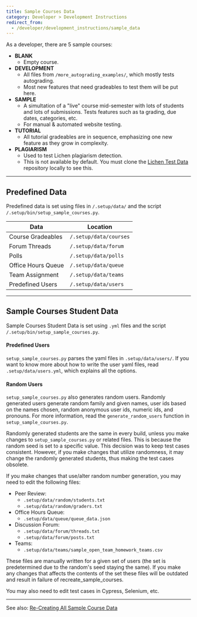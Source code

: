 ```yaml
---
title: Sample Courses Data
category: Developer > Development Instructions
redirect_from:
  - /developer/development_instructions/sample_data
---
```


As a developer, there are 5 sample courses:
- **BLANK**
    - Empty course.
- **DEVELOPMENT**
    - All files from `/more_autograding_examples/`, which mostly tests autograding.
    - Most new features that need gradeables to test them will be put here.
- **SAMPLE**
    - A simultation of a "live" course mid-semester with lots of students and lots of submissions. Tests features such as ta grading, due dates, categories, etc.
    - For manual & automated website testing.
- **TUTORIAL**
    - All tutorial gradeables are in sequence, emphasizing one new feature as they grow in complexity.
- **PLAGIARISM**
    - Used to test Lichen plagiarism detection.
    - This is not available by default. You must clone the [Lichen Test Data](https://github.com/Submitty/LichenTestData) repository locally to see this.

---

## Predefined Data

Predefined data is set using files in `/.setup/data/` and the script `/.setup/bin/setup_sample_courses.py`.

| Data | Location | 
|------|----------|
| Course Gradeables | `/.setup/data/courses` |
| Forum Threads | `/.setup/data/forum` |
| Polls | `/.setup/data/polls` |
| Office Hours Queue | `/.setup/data/queue` |
| Team Assignment | `/.setup/data/teams` |
| Predefined Users | `/.setup/data/users` |

---

## Sample Courses Student Data

Sample Courses Student Data is set using `.yml` files and the script `/.setup/bin/setup_sample_courses.py`.

#### Predefined Users

`setup_sample_courses.py` parses the yaml files in `.setup/data/users/`. If you want to know more about how to write the user yaml files, read `.setup/data/users.yml`, which explains all the options.

#### Random Users

`setup_sample_courses.py` also generates random users. Randomly generated users generate random family and given names, user ids based on the names chosen, random anonymous user ids, numeric ids, and pronouns. For more information, read the `generate_random_users` function in `setup_sample_courses.py`.

Randomly generated students are the same in every build, unless you make changes to `setup_sample_courses.py` or related files. This is because the random seed is set to a specific value. This decision was to keep test cases consistent. However, if you make changes that utilize randomness, it may change the randomly generated students, thus making the test cases obsolete. 

If you make changes that use/alter random number generation, you may need to 
edit the following files:
- Peer Review:
    - `.setup/data/random/students.txt`
    - `.setup/data/random/graders.txt`
- Office Hours Queue:
    - `.setup/data/queue/queue_data.json`
- Discussion Forum:
    - `.setup/data/forum/threads.txt`
    - `.setup/data/forum/posts.txt`
- Teams:
    - `.setup/data/teams/sample_open_team_homework_teams.csv`
        
These files are manually written for a given set of users (the set is predetermined due to 
the random's seed staying the same). If you make any changes that affects the contents of the 
set these files will be outdated and result in failure of recreate_sample_courses.

You may also need to edit test cases in Cypress, Selenium, etc. 

---

See also: [Re-Creating All Sample Course Data](/developer/troubleshooting/reinstallation_troubleshooting/index#re-creating-all-sample-course-data)
